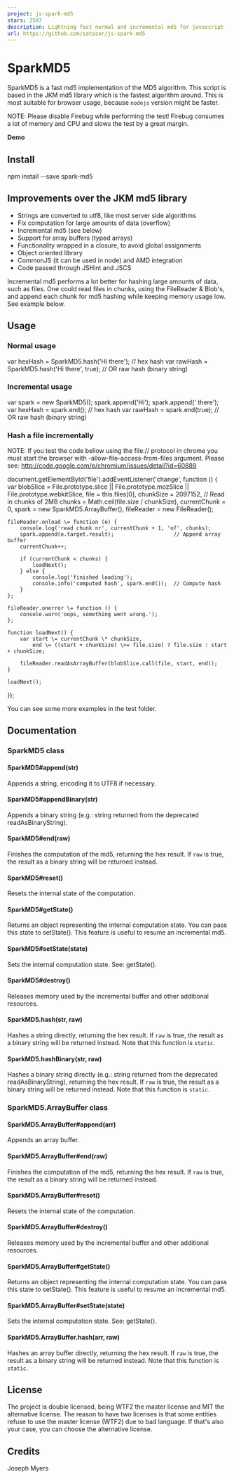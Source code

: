 ```yaml
---
project: js-spark-md5
stars: 2587
description: Lightning fast normal and incremental md5 for javascript
url: https://github.com/satazor/js-spark-md5
---
```


SparkMD5
========

SparkMD5 is a fast md5 implementation of the MD5 algorithm. This script is based in the JKM md5 library which is the fastest algorithm around. This is most suitable for browser usage, because `nodejs` version might be faster.

NOTE: Please disable Firebug while performing the test! Firebug consumes a lot of memory and CPU and slows the test by a great margin.

**Demo**

Install
-------

npm install --save spark-md5

Improvements over the JKM md5 library
-------------------------------------

-   Strings are converted to utf8, like most server side algorithms
-   Fix computation for large amounts of data (overflow)
-   Incremental md5 (see below)
-   Support for array buffers (typed arrays)
-   Functionality wrapped in a closure, to avoid global assignments
-   Object oriented library
-   CommonJS (it can be used in node) and AMD integration
-   Code passed through JSHint and JSCS

Incremental md5 performs a lot better for hashing large amounts of data, such as files. One could read files in chunks, using the FileReader & Blob's, and append each chunk for md5 hashing while keeping memory usage low. See example below.

Usage
-----

### Normal usage

var hexHash \= SparkMD5.hash('Hi there');        // hex hash
var rawHash \= SparkMD5.hash('Hi there', true);  // OR raw hash (binary string)

### Incremental usage

var spark \= new SparkMD5();
spark.append('Hi');
spark.append(' there');
var hexHash \= spark.end();                      // hex hash
var rawHash \= spark.end(true);                  // OR raw hash (binary string)

### Hash a file incrementally

NOTE: If you test the code bellow using the file:// protocol in chrome you must start the browser with -allow-file-access-from-files argument. Please see: http://code.google.com/p/chromium/issues/detail?id=60889

document.getElementById('file').addEventListener('change', function () {
    var blobSlice \= File.prototype.slice || File.prototype.mozSlice || File.prototype.webkitSlice,
        file \= this.files\[0\],
        chunkSize \= 2097152,                             // Read in chunks of 2MB
        chunks \= Math.ceil(file.size / chunkSize),
        currentChunk \= 0,
        spark \= new SparkMD5.ArrayBuffer(),
        fileReader \= new FileReader();

    fileReader.onload \= function (e) {
        console.log('read chunk nr', currentChunk + 1, 'of', chunks);
        spark.append(e.target.result);                   // Append array buffer
        currentChunk++;

        if (currentChunk < chunks) {
            loadNext();
        } else {
            console.log('finished loading');
            console.info('computed hash', spark.end());  // Compute hash
        }
    };

    fileReader.onerror \= function () {
        console.warn('oops, something went wrong.');
    };

    function loadNext() {
        var start \= currentChunk \* chunkSize,
            end \= ((start + chunkSize) \>= file.size) ? file.size : start + chunkSize;

        fileReader.readAsArrayBuffer(blobSlice.call(file, start, end));
    }

    loadNext();
});

You can see some more examples in the test folder.

Documentation
-------------

### SparkMD5 class

#### SparkMD5#append(str)

Appends a string, encoding it to UTF8 if necessary.

#### SparkMD5#appendBinary(str)

Appends a binary string (e.g.: string returned from the deprecated readAsBinaryString).

#### SparkMD5#end(raw)

Finishes the computation of the md5, returning the hex result. If `raw` is true, the result as a binary string will be returned instead.

#### SparkMD5#reset()

Resets the internal state of the computation.

#### SparkMD5#getState()

Returns an object representing the internal computation state. You can pass this state to setState(). This feature is useful to resume an incremental md5.

#### SparkMD5#setState(state)

Sets the internal computation state. See: getState().

#### SparkMD5#destroy()

Releases memory used by the incremental buffer and other additional resources.

#### SparkMD5.hash(str, raw)

Hashes a string directly, returning the hex result. If `raw` is true, the result as a binary string will be returned instead. Note that this function is `static`.

#### SparkMD5.hashBinary(str, raw)

Hashes a binary string directly (e.g.: string returned from the deprecated readAsBinaryString), returning the hex result. If `raw` is true, the result as a binary string will be returned instead. Note that this function is `static`.

### SparkMD5.ArrayBuffer class

#### SparkMD5.ArrayBuffer#append(arr)

Appends an array buffer.

#### SparkMD5.ArrayBuffer#end(raw)

Finishes the computation of the md5, returning the hex result. If `raw` is true, the result as a binary string will be returned instead.

#### SparkMD5.ArrayBuffer#reset()

Resets the internal state of the computation.

#### SparkMD5.ArrayBuffer#destroy()

Releases memory used by the incremental buffer and other additional resources.

#### SparkMD5.ArrayBuffer#getState()

Returns an object representing the internal computation state. You can pass this state to setState(). This feature is useful to resume an incremental md5.

#### SparkMD5.ArrayBuffer#setState(state)

Sets the internal computation state. See: getState().

#### SparkMD5.ArrayBuffer.hash(arr, raw)

Hashes an array buffer directly, returning the hex result. If `raw` is true, the result as a binary string will be returned instead. Note that this function is `static`.

License
-------

The project is double licensed, being WTF2 the master license and MIT the alternative license. The reason to have two licenses is that some entities refuse to use the master license (WTF2) due to bad language. If that's also your case, you can choose the alternative license.

Credits
-------

Joseph Myers
